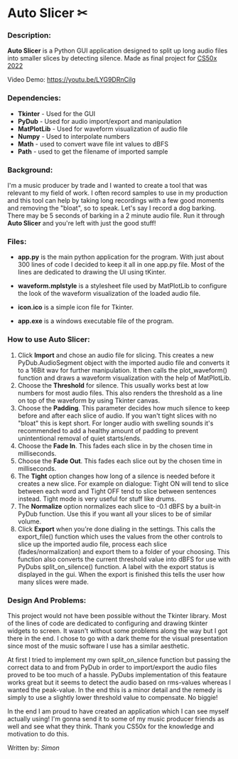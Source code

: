 # Auto Slicer ✂

### Description:

**Auto Slicer** is a Python GUI application designed to split up long audio files into smaller slices by detecting silence. 
Made as final project for [CS50x 2022](https://cs50.harvard.edu/x/2022/)

Video Demo: https://youtu.be/LYG9DRnCiIg

### Dependencies:

- **Tkinter** - Used for the GUI
- **PyDub** - Used for audio import/export and manipulation
- **MatPlotLib** - Used for waveform visualization of audio file
- **Numpy** - Used to interpolate numbers
- **Math** - used to convert wave file int values to dBFS
- **Path** - used to get the filename of imported sample

### Background:

I'm a music producer by trade and I wanted to create a tool that was relevant to my field of work. I often record samples to use in my production and this tool can help by taking long recordings with a few good moments and removing the "bloat", so to speak. Let's say I record a dog barking. There may be 5 seconds of barking in a 2 minute audio file. Run it through **Auto Slicer** and you're left with just the good stuff!

### Files:

- **app.py** is the main python application for the program. With just about 300 lines of code I decided to keep it all in one app.py file. Most of the lines are dedicated to drawing the UI using tKinter.

- **waveform.mplstyle** is a stylesheet file used by MatPlotLib to configure the look of the waveform visualization of the loaded audio file.

- **icon.ico** is a simple icon file for Tkinter.

- **app.exe** is a windows executable file of the program.

### How to use Auto Slicer:

1. Click **Import** and chose an audio file for slicing. This creates a new PyDub.AudioSegment object with the imported audio file and converts it to a 16Bit wav for further manipulation. It then calls the plot_waveform() function and draws a waveform visualization with the help of MatPlotLib.
2. Choose the **Threshold** for silence. This usually works best at low numbers for most audio files. This also renders the threshold as a line on top of the waveform by using Tkinter canvas.
3. Choose the **Padding**. This parameter decides how much silence to keep before and after each slice of audio. If you wan't tight slices with no "bloat" this is kept short. For longer audio with swelling sounds it's recommended to add a healthy amount of padding to prevent unintentional removal of quiet starts/ends.
4. Choose the **Fade In**. This fades each slice in by the chosen time in milliseconds.
5. Choose the **Fade Out**. This fades each slice out by the chosen time in milliseconds.
6. The **Tight** option changes how long of a silence is needed before it creates a new slice. For example on dialogue: Tight ON will tend to slice between each word and Tight OFF tend to slice between sentences instead. Tight mode is very useful for stuff like drums.
7. The **Normalize** option normalizes each slice to -0.1 dBFS by a built-in PyDub function. Use this if you want all your slices to be of similar volume.
8. Click **Export** when you're done dialing in the settings. This calls the export_file() function which uses the values from the other controls to slice up the imported audio file, process each slice (fades/normalization) and export them to a folder of your choosing. This function also converts the current threshold value into dBFS for use with PyDubs split_on_silence() function. A label with the export status is displayed in the gui. When the export is finished this tells the user how many slices were made.

### Design And Problems:

This project would not have been possible without the Tkinter library. Most of the lines of code are dedicated to configuring and drawing tkinter widgets to screen. It wasn't without some problems along the way but I got there in the end. I chose to go with a dark theme for the visual presentation since most of the music software I use has a similar aesthetic.

At first I tried to implement my own split_on_silence function but passing the correct data to and from PyDub in order to import/export the audio files proved to be too much of a hassle. PyDubs implementation of this feataure works great but it seems to detect the audio based on rms-values whereas I wanted the peak-value. In the end this is a minor detail and the remedy is simply to use a slightly lower threshold value to compensate. No biggie!

In the end I am proud to have created an application which I can see myself actually using! I'm gonna send it to some of my music producer friends as well and see what they think. Thank you CS50x for the knowledge and motivation to do this.

Written by: _Simon_
